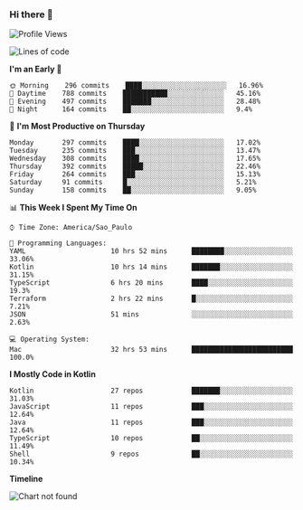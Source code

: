 ### Hi there 👋

<!--
**fernandonogueira/fernandonogueira** is a ✨ _special_ ✨ repository because its `README.md` (this file) appears on your GitHub profile.

Here are some ideas to get you started:

- 🔭 I’m currently working on ...
- 🌱 I’m currently learning ...
- 👯 I’m looking to collaborate on ...
- 🤔 I’m looking for help with ...
- 💬 Ask me about ...
- 📫 How to reach me: ...
- 😄 Pronouns: ...
- ⚡ Fun fact: ...
-->

<!--START_SECTION:waka-->
![Profile Views](http://img.shields.io/badge/Profile%20Views-33-blue)

![Lines of code](https://img.shields.io/badge/From%20Hello%20World%20I%27ve%20Written-585207%20lines%20of%20code-blue)

**I'm an Early 🐤** 

```text
🌞 Morning    296 commits    ████░░░░░░░░░░░░░░░░░░░░░   16.96% 
🌆 Daytime    788 commits    ███████████░░░░░░░░░░░░░░   45.16% 
🌃 Evening    497 commits    ███████░░░░░░░░░░░░░░░░░░   28.48% 
🌙 Night      164 commits    ██░░░░░░░░░░░░░░░░░░░░░░░   9.4%

```
📅 **I'm Most Productive on Thursday** 

```text
Monday       297 commits    ████░░░░░░░░░░░░░░░░░░░░░   17.02% 
Tuesday      235 commits    ███░░░░░░░░░░░░░░░░░░░░░░   13.47% 
Wednesday    308 commits    ████░░░░░░░░░░░░░░░░░░░░░   17.65% 
Thursday     392 commits    █████░░░░░░░░░░░░░░░░░░░░   22.46% 
Friday       264 commits    ███░░░░░░░░░░░░░░░░░░░░░░   15.13% 
Saturday     91 commits     █░░░░░░░░░░░░░░░░░░░░░░░░   5.21% 
Sunday       158 commits    ██░░░░░░░░░░░░░░░░░░░░░░░   9.05%

```


📊 **This Week I Spent My Time On** 

```text
⌚︎ Time Zone: America/Sao_Paulo

💬 Programming Languages: 
YAML                     10 hrs 52 mins      ████████░░░░░░░░░░░░░░░░░   33.06% 
Kotlin                   10 hrs 14 mins      ███████░░░░░░░░░░░░░░░░░░   31.15% 
TypeScript               6 hrs 20 mins       ████░░░░░░░░░░░░░░░░░░░░░   19.3% 
Terraform                2 hrs 22 mins       █░░░░░░░░░░░░░░░░░░░░░░░░   7.21% 
JSON                     51 mins             ░░░░░░░░░░░░░░░░░░░░░░░░░   2.63%

💻 Operating System: 
Mac                      32 hrs 53 mins      █████████████████████████   100.0%

```

**I Mostly Code in Kotlin** 

```text
Kotlin                   27 repos            ███████░░░░░░░░░░░░░░░░░░   31.03% 
JavaScript               11 repos            ███░░░░░░░░░░░░░░░░░░░░░░   12.64% 
Java                     11 repos            ███░░░░░░░░░░░░░░░░░░░░░░   12.64% 
TypeScript               10 repos            ██░░░░░░░░░░░░░░░░░░░░░░░   11.49% 
Shell                    9 repos             ██░░░░░░░░░░░░░░░░░░░░░░░   10.34%

```


**Timeline**

![Chart not found](https://raw.githubusercontent.com/fernandonogueira/fernandonogueira/master/charts/bar_graph.png) 


<!--END_SECTION:waka-->
